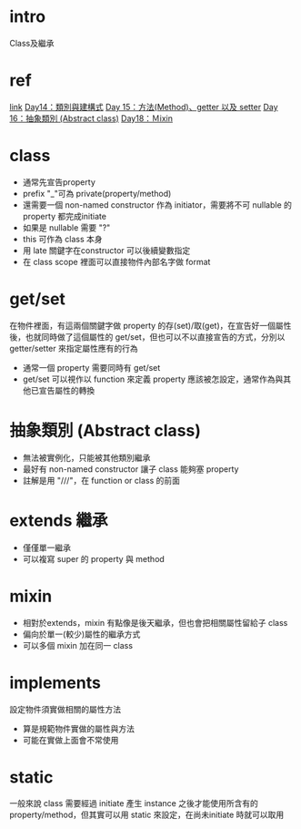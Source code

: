 # intro
Class及繼承

# ref
[link](https://ithelp.ithome.com.tw/articles/10215207)
[Day14：類別與建構式](https://ithelp.ithome.com.tw/articles/10236606)
[Day 15：方法(Method)、getter 以及 setter](https://ithelp.ithome.com.tw/articles/10237210)
[Day 16：抽象類別 (Abstract class)](https://ithelp.ithome.com.tw/articles/10237935)
[Day18：Ｍixin](https://ithelp.ithome.com.tw/articles/10239174)

# class
- 通常先宣告property
- prefix "_"可為 private(property/method)
- 還需要一個 non-named constructor 作為 initiator，需要將不可 nullable 的 property 都完成initiate
- 如果是 nullable 需要 "?"
- this 可作為 class 本身
- 用 late 關鍵字在constructor 可以後續變數指定
- 在 class scope 裡面可以直接物件內部名字做 format

# get/set
在物件裡面，有這兩個關鍵字做 property 的存(set)/取(get)，在宣告好一個屬性後，也就同時做了這個屬性的 get/set，但也可以不以直接宣告的方式，分別以 getter/setter 來指定屬性應有的行為
- 通常一個 property 需要同時有 get/set
- get/set 可以視作以 function 來定義 property 應該被怎設定，通常作為與其他已宣告屬性的轉換

# 抽象類別 (Abstract class)
- 無法被實例化，只能被其他類別繼承
- 最好有 non-named constructor 讓子 class 能夠塞 property
- 註解是用 "///"，在 function or class 的前面

# extends 繼承
- 僅僅單一繼承
- 可以複寫 super 的 property 與 method

# mixin
- 相對於extends，mixin 有點像是後天繼承，但也會把相關屬性留給子 class
- 偏向於單一(較少)屬性的繼承方式
- 可以多個 mixin 加在同一 class

# implements
設定物件須實做相關的屬性方法
- 算是規範物件實做的屬性與方法
- 可能在實做上面會不常使用

# static
一般來說 class 需要經過 initiate 產生 instance 之後才能使用所含有的 property/method，但其實可以用 static 來設定，在尚未initiate 時就可以取用

